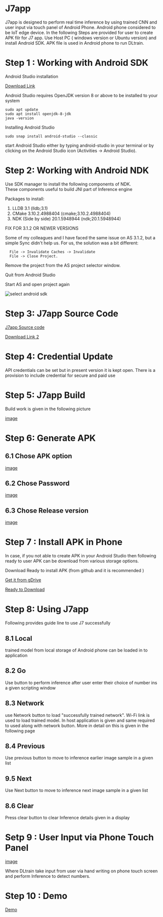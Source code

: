# J7app

J7app is designed to perform real time inference by using trained CNN and user input via touch panel of Android Phone. Android phone considered to be IoT edge device. In the following Steps are provided for user to create APK filr for J7 app. Use Host PC ( windows version or Ubuntu version) and install Android SDK. APK file is used in Android phone to run DLtrain.

# Step 1 : Working with Android SDK

Android Studio installation

[Download Link](https://linuxize.com/post/how-to-install-android-studio-on-ubuntu-18-04/)


Android Studio requires OpenJDK version 8 or above to be installed to your system 

    sudo apt update
    sudo apt install openjdk-8-jdk
    java -version
    
Installing Android Studio

    sudo snap install android-studio --classic

start Android Studio either by typing android-studio in your terminal or 
by clicking on the Android Studio icon (Activities -> Android Studio).

# Step 2: Working with Android NDK

Use SDK manager to install  the following components of NDK.  
These components useful to build JNI part of Inference engine

 Packages to install:

1. LLDB 3.1 (lldb;3.1)
2. CMake 3.10.2.4988404 (cmake;3.10.2.4988404)
3. NDK (Side by side) 20.1.5948944 (ndk;20.1.5948944)

 
FIX FOR 3.1.2 OR NEWER VERSIONS

Some of my colleagues and I have faced the same issue on AS 3.1.2, but a 
simple Sync didn't help us. For us, the solution was a bit different:

      File -> Invalidate Caches -> Invalidate
      File -> Close Project.

Remove the project from the AS project selector window.

Quit from Android Studio

Start AS and open project again

![select android sdk](https://stackoverflow.com/questions/34353220/how-do-i-select-android-sdk-in-android-studio)

# Step 3: J7app Source Code

[J7app Source code ](https://github.com/DLinIoTedge/dltrainBook/tree/jk/apk/J7)

[Download Link 2](https://www.google.com/url?q=https%3A%2F%2Fgithub.com%2FDLinIoTedge%2FNN&sa=D&sntz=1&usg=AOvVaw39mUyqi-UnVKxQLtHye_mx)

# Step 4: Credential Update

API credentials can be set but in present version it is kept open. There is a provision to include credential for secure and paid use

# Step 5: J7app Build 

Build work is given in the following picture

[image](https://user-images.githubusercontent.com/58679469/230653917-36960094-6329-4e81-a76a-71d7c618ce1c.png)



# Step 6: Generate APK

## 6.1 Chose APK option

[image](https://user-images.githubusercontent.com/58679469/230653837-fcf9037a-9d7b-4c8c-bf61-50640e2e4c6c.png)

## 6.2 Chose Password
[image](https://user-images.githubusercontent.com/58679469/230653864-e23e0008-3a7a-4ae1-85e8-e93c0853f8b3.png)

## 6.3 Chose Release version
[image](https://user-images.githubusercontent.com/58679469/230653884-13a6cdbc-5656-4c1e-a6be-2d16644f70c7.png)


# Step 7 : Install APK in Phone

In case, if you not able to create APK in your Android Studio then following
ready to user APK can be download from various storage options. 

Download Ready to install APK (from github  and it is recommended ) 

[Get it from gDrive](https://www.google.com/url?q=https%3A%2F%2Fgithub.com%2FDLinIoTedge%2FdltrainBook%2Ftree%2Fjk%2Fapk&sa=D&sntz=1&usg=AOvVaw3ZleYK0i8mpOwbqROjiVj4)

[Ready to Download](https://drive.google.com/file/d/1AXxpjkwTVgaFhdr2TPC7Fwx05KA5T8ps/view)

# Step 8: Using J7app

Following provides guide line to use J7 successfully

## 8.1 Local
trained model from local storage of Android phone can be loaded in to application

## 8.2 Go
Use button to perform inference after user enter their choice of number ins a given scripting window

## 8.3 Network 
use Network button to load "successfully trained network". 
Wi-Fi link is used to load trained model. 
In host application is given and same required to used along with network button. 
More in detail on this is given in the following page

## 8.4  Previous
Use previous button to move to inference earlier image sample in a given list

## 9.5 Next
Use Next button to move to inference next image sample in a given list

## 8.6 Clear
Press clear button to clear Inference details given in a display

# Setp 9 : User Input via Phone Touch Panel

[image](https://user-images.githubusercontent.com/58679469/230654303-d20c50f6-e0f2-4d70-810d-1d8bf5e19fd1.png)

Where DLtrain take input from user via hand writing on phone touch 
screen and perform Inference to detect numbers.


# Step 10 : Demo

[Demo ]( https://youtube.com/shorts/wZ3P_CQm-F4 )


